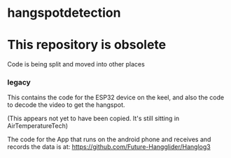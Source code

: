 # hangspotdetection

# This repository is obsolete

Code is being split and moved into other places

### legacy

This contains the code for the ESP32 device on the keel, 
and also the code to decode the video to get the hangspot.

(This appears not yet to have been copied.  It's still sitting in AirTemperatureTech)

The code for the App that runs on the android phone and receives and records the data is at:
https://github.com/Future-Hangglider/Hanglog3


